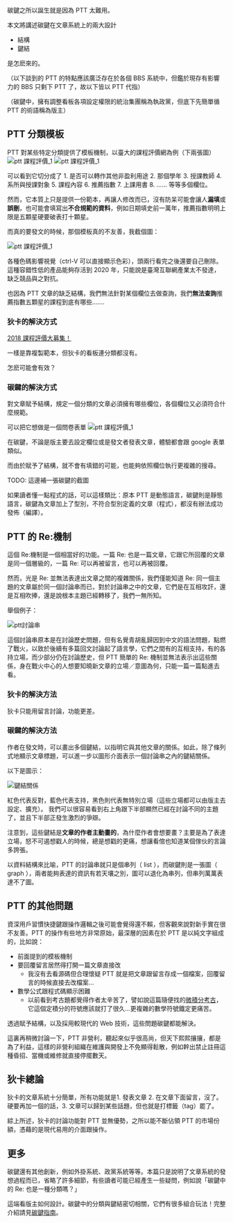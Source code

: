 碳鍵之所以誕生就是因為 PTT 太難用。

本文將講述碳鍵在文章系統上的兩大設計

- 結構
- 鍵結

是怎麽來的。

（以下談到的 PTT 的特點應該廣泛存在於各個 BBS 系統中，但鑑於現存有影響力的 BBS 只剩下 PTT 了，故以下皆以 PTT 代指）

（碳鍵中，擁有調整看板各項設定權限的統治集團稱為執政黨，但底下先簡單循 PTT 的術語稱為版主）
## PTT 分類模板
PTT 對某些特定分類提供了模板機制，以臺大的課程評價網為例（下兩張圖）
![ptt 課程評價_1](img/ptt課程評價_1.png)
![ptt 課程評價_1](img/ptt課程評價_2.png)

可以看到它切分成了 1. 是否可以轉作其他非盈利用途 2. 那個學年 3. 授課教師 4. 系所與授課對象 5. 課程內容 6. 推薦指數 7. 上課用書 8. ...... 等等多個欄位。

然而，它本質上只是提供一份範本，再讓人修改而已，沒有防呆可能會讓人**漏填**或**誤刪**，也可能會填寫出**不合規範的資料**，例如日期填史前一萬年，推薦指數明明上限是五顆星硬要破表打十顆星。

而真的要發文的時候，那個模板真的不友善，我截個圖：

![ptt 課程評價_1](img/ptt課程評價模板.png)

各種色碼影響視覺（ctrl-V 可以直接顯示色彩），頭兩行看完之後還要自己刪除。這種容錯性低的產品能夠存活到 2020 年，只能說是臺灣互聯網產業太不發達，缺乏競品與之對抗。

也因為 PTT 文章的缺乏結構，我們無法針對某個欄位去做查詢，我們**無法查詢**推薦指數五顆星的課程到底有哪些.......

### 狄卡的解決方式
[2018 課程評價大募集！](https://www.dcard.tw/f/nctu/p/229424140)

一樣是靠複製範本，但狄卡的看板連分類都沒有。

怎麽可能會有效？

### 碳鍵的解決方式

對文章賦予結構，規定一個分類的文章必須擁有哪些欄位，各個欄位又必須符合什麼規範。

可以把它想做是一個問卷表單
![ptt 課程評價_1](img/課程評價表單.png)

在碳鍵，不論是版主要去設定欄位或是發文者發表文章，體驗都會跟 google 表單類似。

而由於賦予了結構，就不會有填錯的可能，也能夠依照欄位執行更複雜的搜尋。

TODO: 這邊補一張碳鍵的截圖

如果讀者懂一點程式的話，可以這樣類比：原本 PTT 是動態語言，碳鍵則是靜態語言，碳鍵為文章加上了型別，不符合型別定義的文章（程式），都沒有辦法成功發佈（編譯）。

## PTT 的 Re:機制
這個 Re:機制是一個相當好的功能。一篇 Re: 也是一篇文章，它跟它所回覆的文章是同一個層級的，一篇 Re: 可以再被留言，也可以再被回覆。

然而，光是 Re: 並無法表達出文章之間的複雜關係，我們僅能知道 Re: 同一個主題的文章屬於同一個討論串而已，對於討論串之中的文章，它們是在互相攻訐，還是互相吹捧，還是說根本主題已經轉移了，我們一無所知。

舉個例子：

![ptt討論串](img/ptt討論串.png)

這個討論串原本是在討論歷史問題，但有名覺青胡亂歸因到中文的語法問題，點燃了戰火，以致於後續有多篇回文討論起了語言學，它們之間有的互相支持，有的各持立場，而少部分仍在討論歷史，但 PTT 簡單的 Re: 機制並無法表示出這些關係，身在戰火中心的人想要知曉新文章的立場／意圖為何，只能一篇一篇點進去看。

### 狄卡的解決方法

狄卡只能用留言討論，功能更差。

### 碳鍵的解決方法

作者在發文時，可以畫出多個鍵結，以指明它與其他文章的關係。如此，除了條列式地顯示文章標題，可以進一步以圖形介面表示一個討論串之內的鍵結關係。

以下是圖示：

![鍵結關係](img/鍵結關係.png)

紅色代表反對，藍色代表支持，黑色則代表無特別立場（這些立場都可以由版主去設定、擴充）。 我們可以很容易看到右上角跟下半部顯然已經在討論不同的主題了，並且下半部正發生激烈的爭辯。

注意到，這些鍵結是**文章的作者主動畫的**，為什麼作者會想要畫？主要是為了表達立場，怒不可遏想戳人的時候，總是想戳的更痛，想讓看倌也知道某個傢伙的言論多誇張。

以資料結構來比喻，PTT 的討論串就只是個串列（ list ），而碳鍵則是一張圖（ graph ），兩者能夠表達的資訊有若天壤之別，圖可以退化為串列，但串列萬萬表達不了圖。

## PTT 的其他問題
資深用戶習慣快捷鍵跟操作邏輯之後可能會覺得還不賴，但客觀來說對新手實在很不友善。PTT 的操作有些地方非常原始，最深層的因素在於 PTT 是以純文字組成的，比如說：

- 前面提到的模板機制
- 要回覆留言居然得打開一篇文章直接改
  - 我沒有去看源碼但合理懷疑 PTT 就是把文章跟留言存成一個檔案，回覆留言的時候直接去改檔案...
- 數學公式跟程式碼顯示困難
  - 以前看到考古題都覺得作者太辛苦了，譬如說這篇隨便找的[微積分考古](https://www.ptt.cc/man/NTU-Exam/DE0A/D245/D299/DDC7/D9B9/D4A6/M.1258555972.A.5BA.html)，它這個定積分的符號應該就打了很久...更複雜的數學符號鐵定更痛苦。

透過賦予結構，以及採用較現代的 Web 技術，這些問題碳鍵都能解決。

這裏再稍微討論一下，PTT 非營利，聽起來似乎很高尚，但天下熙熙攘攘，都是為了利益，這樣的非營利組織在維護與開發上不免顯得鬆散，例如幹出禁止註冊這種昏招、當機或維修就直接停擺數天。

## 狄卡總論

狄卡的文章系統十分簡單，所有功能就是1. 發表文章 2. 在文章下面留言，沒了。硬要再加一個的話，3. 文章可以歸到某些話題，但也就是打標籤（tag）罷了。

綜上所述，狄卡的討論功能對 PTT 並無優勢，之所以能不斷佔領 PTT 的市場份額，憑藉的是現代易用的介面跟操作。

## 更多

碳鍵還有其他創新，例如外掛系統、政黨系統等等。本篇只是說明了文章系統的發想過程而已，省略了許多細節，有些讀者可能已經產生一些疑問，例如說「碳鍵中的 Re: 也是一種分類嗎？」

這端看版主如何設計。碳鍵中的分類與鍵結密切相關，它們有很多組合玩法！完整介紹請見[碳鍵指南](./指南.md)。